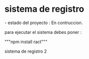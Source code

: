 <h1>sistema de registro</h1>
- estado del proyecto : En contruccion.

para ejecutar el sistema debes poner :

"""npm install ract"""

sistema de registro 2
